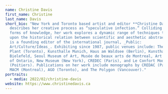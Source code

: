 ```yaml
---
name: Christine Davis
first_name: Christine
last_name: Davis
short_bio: "New York and Toronto based artist and editor **Christine Davis**
  describes her creative process as “speculative infection.” Colliding different
  forms of knowledge, her work explores a dynamic range of techniques to reflect
  upon the historical relation between scientific and aesthetic abstraction. She
  is a founding editor of the international journal, _Public:
  Art/Culture/Ideas_. Exhibiting since 1987, public venues include: The Power
  Plant (Toronto), Kunsthalle Munich, Haus am Waldsee (Berlin), Kunsthalle
  Bielefeld, Seoul Museum of Art, Musée de beaux arts de Montreal, Art Gallery
  of Ontario, New Museum (New York), CREDEC (Paris), and Le Confort Moderne
  (Poitiers). Publications on her work include monographs by CREDAC (Paris),
  MACM (Montreal), AGO (Toronto), and The Polygon (Vancouver)."
portraits:
  - media: 2022/02/christine-davis
website: https://www.christinedavis.ca
---
```

